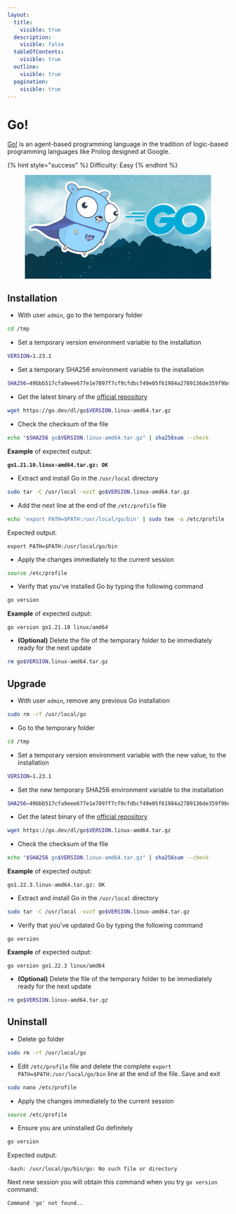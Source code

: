 ```yaml
---
layout:
  title:
    visible: true
  description:
    visible: false
  tableOfContents:
    visible: true
  outline:
    visible: true
  pagination:
    visible: true
---
```


# Go!

[Go](https://github.com/golang/go)[!](https://github.com/golang/go) is an agent-based programming language in the tradition of logic-based programming languages like Prolog designed at Google.

{% hint style="success" %}
Difficulty: Easy
{% endhint %}

<figure><img src="../../.gitbook/assets/golang.png" alt="" width="563"><figcaption></figcaption></figure>

## Installation

* With user `admin`, go to the temporary folder

```bash
cd /tmp
```

* Set a temporary version environment variable to the installation

```bash
VERSION=1.23.1
```

* Set a temporary SHA256 environment variable to the installation

```bash
SHA256=49bbb517cfa9eee677e1e7897f7cf9cfdbcf49e05f61984a2789136de359f9bd
```

* Get the latest binary of the [official repository](https://go.dev/dl/)

```bash
wget https://go.dev/dl/go$VERSION.linux-amd64.tar.gz
```

* Check the checksum of the file

```bash
echo "$SHA256 go$VERSION.linux-amd64.tar.gz" | sha256sum --check
```

**Example** of expected output:

<pre><code><strong>go1.21.10.linux-amd64.tar.gz: OK
</strong></code></pre>

* Extract and install Go in the `/usr/local` directory

```bash
sudo tar -C /usr/local -xvzf go$VERSION.linux-amd64.tar.gz
```

* Add the next line at the end of the `/etc/profile` file

```bash
echo 'export PATH=$PATH:/usr/local/go/bin' | sudo tee -a /etc/profile
```

Expected output:

```
export PATH=$PATH:/usr/local/go/bin
```

* Apply the changes immediately to the current session

```bash
source /etc/profile
```

* Verify that you've installed Go by typing the following command

```bash
go version
```

**Example** of expected output:

```
go version go1.21.10 linux/amd64
```

* **(Optional)** Delete the file of the temporary folder to be immediately ready for the next update

```bash
rm go$VERSION.linux-amd64.tar.gz
```

## Upgrade

* With user `admin`, remove any previous Go installation

```bash
sudo rm -rf /usr/local/go
```

* Go to the temporary folder

```bash
cd /tmp
```

* Set a temporary version environment variable with the new value, to the installation

```bash
VERSION=1.23.1
```

* Set the new temporary SHA256 environment variable to the installation

```bash
SHA256=49bbb517cfa9eee677e1e7897f7cf9cfdbcf49e05f61984a2789136de359f9bd
```

* Get the latest binary of the [official repository](https://go.dev/dl/)

```bash
wget https://go.dev/dl/go$VERSION.linux-amd64.tar.gz
```

* Check the checksum of the file

```bash
echo "$SHA256 go$VERSION.linux-amd64.tar.gz" | sha256sum --check
```

**Example** of expected output:

```
go1.22.3.linux-amd64.tar.gz: OK
```

* Extract and install Go in the `/usr/local` directory

```bash
sudo tar -C /usr/local -xvzf go$VERSION.linux-amd64.tar.gz
```

* Verify that you've updated Go by typing the following command

```
go version
```

**Example** of expected output:

```
go version go1.22.3 linux/amd64
```

* **(Optional)** Delete the file of the temporary folder to be immediately ready for the next update

```bash
rm go$VERSION.linux-amd64.tar.gz
```

## Uninstall

* Delete go folder

```bash
sudo rm -rf /usr/local/go
```

* Edit `/etc/profile` file and delete the complete `export PATH=$PATH:/usr/local/go/bin` line at the end of the file. Save and exit

```bash
sudo nano /etc/profile
```

* Apply the changes immediately to the current session

```bash
source /etc/profile
```

* Ensure you are uninstalled Go definitely

```bash
go version
```

Expected output:

```
-bash: /usr/local/go/bin/go: No such file or directory
```

Next new session you will obtain this command when you try `go version` command:

```
Command 'go' not found..
```
